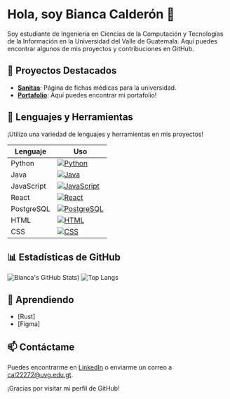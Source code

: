 # Hola, soy Bianca Calderón 👋

Soy estudiante de Ingeniería en Ciencias de la Computación y Tecnologías de la Información en la Universidad del Valle de Guatemala. Aquí puedes encontrar algunos de mis proyectos y contribuciones en GitHub.

## 🚀 Proyectos Destacados

- **[Sanitas]([enlace-al-proyecto-1]([https://portafolio-pied-seven.vercel.app/)](https://github.com/SanitasUVG/Sanitas))**: Página de fichas médicas para la universidad.
- **[Portafolio]([enlace-al-proyecto-2](https://portafolio-pied-seven.vercel.app/))**: Aquí puedes encontrar mi portafolio!

## 🔧 Lenguajes y Herramientas

¡Utilizo una variedad de lenguajes y herramientas en mis proyectos!

| Lenguaje | Uso |
|----------|-----|
| Python   | [![Python](https://img.shields.io/badge/Python-3776AB?style=for-the-badge&logo=python&logoColor=white)](https://www.python.org/) |
| Java     | [![Java](https://img.shields.io/badge/Java-007396?style=for-the-badge&logo=java&logoColor=white)](https://www.java.com/) |
| JavaScript | [![JavaScript](https://img.shields.io/badge/JavaScript-F7DF1E?style=for-the-badge&logo=javascript&logoColor=black)](https://www.javascript.com/) |
| React    | [![React](https://img.shields.io/badge/React-61DAFB?style=for-the-badge&logo=react&logoColor=black)](https://reactjs.org/) |
| PostgreSQL | [![PostgreSQL](https://img.shields.io/badge/PostgreSQL-4169E1?style=for-the-badge&logo=postgresql&logoColor=white)](https://www.postgresql.org/) |
| HTML         | [![HTML](https://img.shields.io/badge/HTML-E34F26?style=for-the-badge&logo=html5&logoColor=white)](https://developer.mozilla.org/es/docs/Web/HTML) |
| CSS          | [![CSS](https://img.shields.io/badge/CSS-1572B6?style=for-the-badge&logo=css3&logoColor=white)](https://developer.mozilla.org/es/docs/Web/CSS) |

## 📊 Estadísticas de GitHub

![Bianca's GitHub Stats](https://github-readme-stats.vercel.app/api?username=BiancaCalderon&show_icons=true&theme=radical&hide=Makefile))
![Top Langs](https://github-readme-stats.vercel.app/api/top-langs/?username=BiancaCalderon&theme=radical&layout=compact)

## 🌱 Aprendiendo

- [Rust]
- [Figma]

## 📫 Contáctame

Puedes encontrarme en [LinkedIn](www.linkedin.com/in/bianca-calderón-8653a722b) o enviarme un correo a [cal22272@uvg.edu.gt](mailto:cal22272@uvg.edu.gt).

¡Gracias por visitar mi perfil de GitHub!
